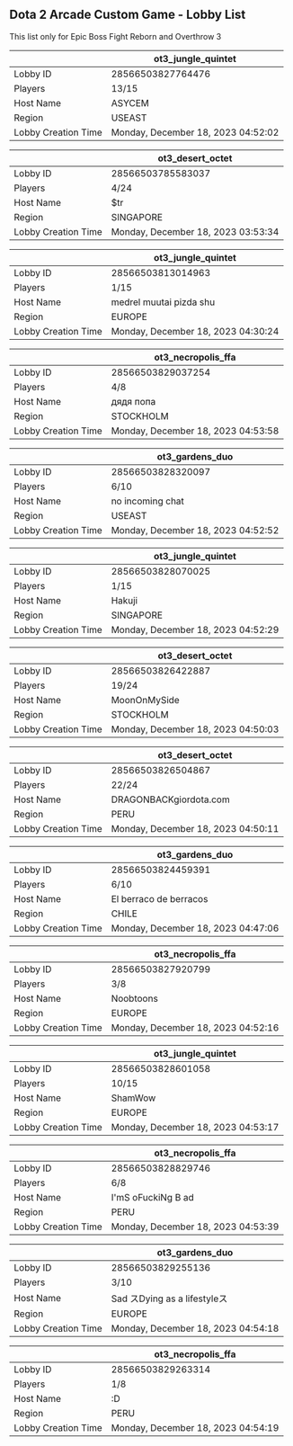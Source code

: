 ## Dota 2 Arcade Custom Game - Lobby List

This list only for Epic Boss Fight Reborn and Overthrow 3

|  | ot3_jungle_quintet |
| ------ | ------ |
| Lobby ID | 28566503827764476 |
| Players | 13/15 |
| Host Name | ASYCEM |
| Region | USEAST |
| Lobby Creation Time | Monday, December 18, 2023 04:52:02 |


|  | ot3_desert_octet |
| ------ | ------ |
| Lobby ID | 28566503785583037 |
| Players | 4/24 |
| Host Name | $tr |
| Region | SINGAPORE |
| Lobby Creation Time | Monday, December 18, 2023 03:53:34 |


|  | ot3_jungle_quintet |
| ------ | ------ |
| Lobby ID | 28566503813014963 |
| Players | 1/15 |
| Host Name | medrel muutai pizda shu |
| Region | EUROPE |
| Lobby Creation Time | Monday, December 18, 2023 04:30:24 |


|  | ot3_necropolis_ffa |
| ------ | ------ |
| Lobby ID | 28566503829037254 |
| Players | 4/8 |
| Host Name | дядя попа |
| Region | STOCKHOLM |
| Lobby Creation Time | Monday, December 18, 2023 04:53:58 |


|  | ot3_gardens_duo |
| ------ | ------ |
| Lobby ID | 28566503828320097 |
| Players | 6/10 |
| Host Name | no incoming chat |
| Region | USEAST |
| Lobby Creation Time | Monday, December 18, 2023 04:52:52 |


|  | ot3_jungle_quintet |
| ------ | ------ |
| Lobby ID | 28566503828070025 |
| Players | 1/15 |
| Host Name | Hakuji |
| Region | SINGAPORE |
| Lobby Creation Time | Monday, December 18, 2023 04:52:29 |


|  | ot3_desert_octet |
| ------ | ------ |
| Lobby ID | 28566503826422887 |
| Players | 19/24 |
| Host Name | MoonOnMySide |
| Region | STOCKHOLM |
| Lobby Creation Time | Monday, December 18, 2023 04:50:03 |


|  | ot3_desert_octet |
| ------ | ------ |
| Lobby ID | 28566503826504867 |
| Players | 22/24 |
| Host Name | DRAGONBACKgiordota.com |
| Region | PERU |
| Lobby Creation Time | Monday, December 18, 2023 04:50:11 |


|  | ot3_gardens_duo |
| ------ | ------ |
| Lobby ID | 28566503824459391 |
| Players | 6/10 |
| Host Name | El berraco de berracos |
| Region | CHILE |
| Lobby Creation Time | Monday, December 18, 2023 04:47:06 |


|  | ot3_necropolis_ffa |
| ------ | ------ |
| Lobby ID | 28566503827920799 |
| Players | 3/8 |
| Host Name | Noobtoons |
| Region | EUROPE |
| Lobby Creation Time | Monday, December 18, 2023 04:52:16 |


|  | ot3_jungle_quintet |
| ------ | ------ |
| Lobby ID | 28566503828601058 |
| Players | 10/15 |
| Host Name | ShamWow |
| Region | EUROPE |
| Lobby Creation Time | Monday, December 18, 2023 04:53:17 |


|  | ot3_necropolis_ffa |
| ------ | ------ |
| Lobby ID | 28566503828829746 |
| Players | 6/8 |
| Host Name | I'mS oFuckiNg B ad |
| Region | PERU |
| Lobby Creation Time | Monday, December 18, 2023 04:53:39 |


|  | ot3_gardens_duo |
| ------ | ------ |
| Lobby ID | 28566503829255136 |
| Players | 3/10 |
| Host Name | Sad スDying as a lifestyleス |
| Region | EUROPE |
| Lobby Creation Time | Monday, December 18, 2023 04:54:18 |


|  | ot3_necropolis_ffa |
| ------ | ------ |
| Lobby ID | 28566503829263314 |
| Players | 1/8 |
| Host Name | :D |
| Region | PERU |
| Lobby Creation Time | Monday, December 18, 2023 04:54:19 |


